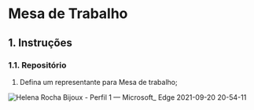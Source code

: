 # Mesa de Trabalho 

## 1. Instruções
### 1.1. Repositório

1. Defina um representante para Mesa de trabalho;

![Helena Rocha Bijoux - Perfil 1 — Microsoft_ Edge 2021-09-20 20-54-11](https://user-images.githubusercontent.com/85362901/134234208-b7eb833d-6258-4fe5-a0b0-8132a4907fe4.gif)

